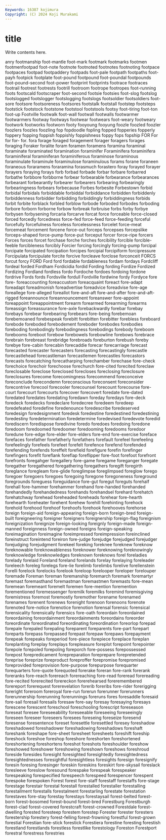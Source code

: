 ```yaml
---
Keywords: 16387 kojimura
Copyright: (C) 2024 Koji Murakami
---
```


# title

Write contents here.



anry footmanship foot-mantle
foot-mark footmark footmarks footmen footmenfootpad foot-note footnote footnoted footnotes footnoting
footpace footpaces footpad footpaddery footpads foot-pale footpath footpaths foot-payh footpick
footplate foot-pound footpound foot-poundal footpounds foot-pound-second foot-power footprint footprints footrace
footraces footrail footrest footrests footrill footroom footrope footropes foot-running foots
footscald footscraper foot-second footsie footsies foot-slog footslog footslogged footslogger footslogging
footslogs footsoldier footsoldiers foot-sore footsore footsoreness footsores footstalk footstall footstep
footsteps footstick footstock footstone footstool footstools footsy foot-tiring foot-ton foot-up
Footville footwalk foot-wall footwall footwalls footwarmer footwarmers footway footways footwear
footwears foot-weary footweary footwork footworks footworn footy fooyoung fooyung foozle
foozled foozler foozlers foozles foozling fop fopdoodle fopling fopped fopperies
fopperly foppery fopping foppish foppishly foppishness foppy fops fopship FOR
For for for- for. fora forage foraged foragement forager foragers
forages foraging Foraker foralite foram foramen foramens foramina foraminal foraminate
foraminated foramination foraminifer Foraminifera foraminifera foraminiferal foraminiferan foraminiferous foraminose foraminous
foraminulate foraminule foraminulose foraminulous forams forane foraneen foraneous foraramens foraramina
forasmuch forastero foray forayed forayer forayers foraying forays forb forbad
forbade forbar forbare forbarred forbathe forbbore forbborne forbear forbearable forbearance
forbearances forbearant forbearantly forbearer forbearers forbearing forbearingly forbearingness forbears forbecause
Forbes forbesite Forbestown forbid forbidal forbidals forbiddable forbiddal forbiddance forbidden
forbiddenly forbiddenness forbidder forbidding forbiddingly forbiddingness forbids forbit forbite forblack
forbled forblow forbode forboded forbodes forboding forbore forborn forborne forbow
forbreak forbruise forbs forby forbye forbysen forbysening forcaria forcarve forcat
force forceable force-closed forced forcedly forcedness force-fed force-feed force-feeding forceful
forcefully forcefulness forceless forcelessness forcelet force-meat forcemeat forcement forcene force-out
forceps forcepses forcepslike forceps-shaped force-pump force-put forceput forcer force-ripe forcers
Forces forces forcet forchase forche forches forcibility forcible forcible-feeble forcibleness
forcibly Forcier forcing forcingly forcing-pump forcipal forcipate forcipated forcipation forcipes
forcipial forcipiform forcipressure Forcipulata forcipulate forcite forcive forcleave forclose forconceit
FORCS forcut forcy FORD Ford ford fordable fordableness fordam fordays
Fordcliff fordeal forded Fordham Fordicidia fordid Fording fording Fordize Fordized
Fordizing Fordland fordless fordo Fordoche fordoes fordoing fordone fordrive Fords
fords Fordsville fordull Fordville fordwine fordy Fordyce fore fore- foreaccounting
foreaccustom foreacquaint foreact fore-adapt foreadapt foreadmonish foreadvertise foreadvice foreadvise fore-age
foreallege fore-alleged foreallot fore-and-aft fore-and-after fore-and-aft-rigged foreannounce foreannouncement foreanswer fore-appoint
foreappoint foreappointment forearm forearmed forearming forearms foreassign foreassurance fore-axle forebackwardly
forebar forebay forebays forebear forebearing forebears fore-being forebemoan forebemoaned forebespeak
forebitt forebitten forebitter forebless foreboard forebode foreboded forebodement foreboder forebodes
forebodies foreboding forebodingly forebodingness forebodings forebody foreboom forebooms foreboot forebow
forebowels forebowline forebows forebrace forebrain forebreast forebridge forebroads foreburton forebush
foreby forebye fore-cabin forecabin forecaddie forecar forecarriage forecast forecasted forecaster
forecasters forecasting forecastingly forecastle forecastlehead forecastleman forecastlemen forecastles forecastors forecasts
forecatching forecatharping forechamber forechase fore-check forechoice forechoir forechoose forechurch fore-cited
forecited foreclaw foreclosable foreclose foreclosed forecloses foreclosing foreclosure foreclosures forecome
forecomingness forecommend foreconceive foreconclude forecondemn foreconscious foreconsent foreconsider forecontrive forecool
forecooler forecounsel forecount forecourse fore-court forecourt forecourts forecover forecovert foredate
fore-dated foredated foredates foredating foredawn foreday foredays fore-deck foredeck foredecks
foredeclare foredecree foredeem foredeep foredefeated foredefine foredenounce foredescribe foredeserved foredesign
foredesignment foredesk foredestine foredestined foredestining foredestiny foredetermination foredetermine foredevised foredevote
foredid forediscern foredispose foredivine foredo foredoes foredoing foredone foredoom foredoomed
foredoomer foredooming foredooms foredoor foredune fore-edge fore-elder fore-elders fore-end fore-exercise
foreface forefaces forefather forefatherly forefathers forefault forefeel forefeeling forefeelingly forefeels
forefeet forefelt forefence forefend forefended forefending forefends foreffelt forefield forefigure
forefin forefinger forefingers forefit foreflank foreflap foreflipper fore-foot forefoot forefront
forefronts foregahger foregallery fore-game foregame foreganger foregate foregather foregathered foregathering
foregathers foregift foregirth foreglance foregleam fore-glide foreglimpse foreglimpsed foreglow forego
foregoer foregoers foregoes foregoing foregone foregoneness foreground foregrounds foreguess foreguidance
fore-gut foregut foreguts forehalf forehall fore-hammer forehammer forehand fore-handed forehanded
forehandedly forehandedness forehands forehandsel forehard forehatch forehatchway forehead foreheaded foreheads
forehear fore-hearth forehearth foreheater forehent forehew forehill forehinting forehock forehold
forehood forehoof forehoofs forehook forehooves forehorse foreign foreign-aid foreign-appearing foreign-born
foreign-bred foreign-built foreigneering foreigner foreigners foreignership foreign-flag foreignism foreignization foreignize
foreign-looking foreignly foreign-made foreign-manned foreignness foreign-owned foreigns foreign-speaking foreimagination foreimagine
foreimpressed foreimpression foreinclined foreinstruct foreintend foreiron fore-judge forejudge forejudged forejudger
forejudging forejudgment forekeel foreking foreknee foreknew foreknow foreknowable foreknowableness foreknower
foreknowing foreknowingly foreknowledge foreknowledges foreknown foreknows forel foreladies forelady forelaid
Foreland foreland forelands forelay forelaying foreleader foreleech foreleg forelegs fore-lie
forelimb forelimbs forelive forellenstein Forelli forelock forelocks forelook foreloop forelooper
foreloper forelouper foremade Foreman foreman foremanship foremarch foremark foremartyr foremast
foremasthand foremastman foremastmen foremasts fore-mean foremean foremeant foremelt foremen fore-mention
foremention forementioned foremessenger foremilk foremilks foremind foremisgiving foremistress foremost foremostly
foremother forename forenamed forenames forenent forenews forenight forenoon forenoons forenote
forenoted fore-notice forenotice forenotion forensal forensic forensical forensicality forensically forensics
fore-oath foreordain foreordained foreordaining foreordainment foreordainments foreordains foreorder foreordinate foreordinated
foreordinating foreordination foreorlop forepad forepale forepaled forepaling foreparent foreparents fore-part
forepart foreparts forepass forepassed forepast forepaw forepaws forepayment forepeak forepeaks
foreperiod fore-piece forepiece foreplace foreplan foreplanting foreplay foreplays forepleasure foreplot
forepoint forepointer forepole forepoled forepoling foreporch fore-possess forepossessed forepost forepredicament
forepreparation foreprepare forepretended foreprise foreprize foreproduct foreproffer forepromise forepromised foreprovided
foreprovision fore-purpose forepurpose forequarter forequarters fore-quote forequoted forerake foreran fore-rank
forerank foreranks fore-reach forereach forereaching fore-read foreread forereading fore-recited forerecited
forereckon forerehearsed foreremembered forereport forerequest forerevelation forerib foreribs fore-rider forerigging
foreright foreroom foreroyal fore-run forerun forerunner forerunners forerunnership forerunning forerunnings
foreruns fores foresaddle foresaid fore-sail foresail foresails foresaw fore-say foresay
foresaying foresays forescene forescent foreschool foreschooling forescript foreseason foreseat foresee
foreseeability foreseeable foreseeing foreseeingly foreseen foreseer foreseers foresees foreseing foreseize
foresend foresense foresentence foreset foresettle foresettled foresey foreshadow foreshadowed foreshadower
foreshadowing foreshadows foreshaft foreshank foreshape fore-sheet foresheet foresheets foreshift foreship
foreshock foreshoe foreshop foreshore foreshorten foreshortened foreshortening foreshortens foreshot foreshots
foreshoulder foreshow foreshowed foreshower foreshowing foreshown foreshows foreshroud foreside foresides
foresight foresighted foresightedly foresightedness foresightednesses foresightful foresightless foresights foresign foresignify
foresin foresing foresinger foreskin foreskins foreskirt fore-skysail foreslack foresleeve foreslow
foresound forespake forespeak forespeaker forespeaking forespecified forespeech forespeed forespencer forespent
forespoke forespoken Forest forest fore-staff forestaff forestaffs fore-stage forestage forestair
forestal forestall forestalled forestaller forestalling forestallment forestalls forestalment forestarling forestate
forestation forestaves fore-stay forestay forestays forestaysail forest-belted forest-born forest-bosomed forest-bound
forest-bred Forestburg Forestburgh forest-clad forest-covered forestcraft forest-crowned Forestdale forest-dwelling forested
foresteep forestem forestep Forester forester foresters forestership forestery forest-felling forest-frowning
forestful forest-grown forestial Forestian fore-stick forestick Forestiera forestine foresting forestish
forestland forestlands forestless forestlike forestology Foreston Forestport forestral forestress forestries
